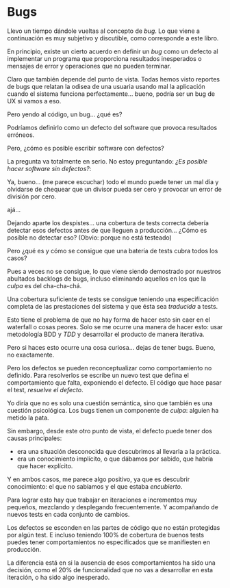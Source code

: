 # Bugs

Llevo un tiempo dándole vueltas al concepto de _bug_. Lo que viene a continuación es muy subjetivo y discutible, como corresponde a este libro.

En principio, existe un cierto acuerdo en definir un _bug_ como un defecto al implementar un programa que proporciona resultados inesperados o mensajes de error y operaciones que no pueden terminar.

Claro que también depende del punto de vista. Todas hemos visto reportes de bugs que relatan la odisea de una usuaria usando mal la aplicación cuando el sistema funciona perfectamente... bueno, podría ser un bug de UX si vamos a eso.

Pero yendo al código, un bug... ¿qué es?

Podríamos definirlo como un defecto del software que provoca resultados erróneos.

Pero, ¿cómo es posible escribir software con defectos?

La pregunta va totalmente en serio. No estoy preguntando: _¿Es posible hacer software sin defectos?_:

Ya, bueno... (me parece escuchar) todo el mundo puede tener un mal día y olvidarse de chequear que un divisor pueda ser cero y provocar un error de división por cero.

ajá...

Dejando aparte los despistes... una cobertura de tests correcta debería detectar esos defectos antes de que lleguen a producción... ¿Cómo es posible no detectar eso? (Obvio: porque no está testeado)

Pero ¿qué es y cómo se consigue que una batería de tests cubra todos los casos?

Pues a veces no se consigue, lo que viene siendo demostrado por nuestros abultados backlogs de bugs, incluso eliminando aquellos en los que la _culpa_ es del cha-cha-chá.

Una cobertura suficiente de tests se consigue teniendo una especificación completa de las prestaciones del sistema y que ésta sea _traducida_ a tests.

Esto tiene el problema de que no hay forma de hacer esto sin caer en el waterfall o cosas peores. Solo se me ocurre una manera de hacer esto: usar metodología BDD y _TDD_ y desarrollar el producto de manera iterativa.

Pero si haces esto ocurre una cosa curiosa... dejas de tener bugs. Bueno, no exactamente.

Pero los defectos se pueden reconceptualizar como comportamiento no definido. Para resolverlos se escribe un nuevo test que defina el comportamiento que falta, exponiendo el defecto. El código que hace pasar el test, _resuelve el defecto_.

Yo diría que no es solo una cuestión semántica, sino que también es una cuestión psicológica. Los bugs tienen un componente de _culpa_: alguien ha metido la pata.

Sin embargo, desde este otro punto de vista, el defecto puede tener dos causas principales:

* era una situación desconocida que descubrimos al llevarla a la práctica.
* era un conocimiento implícito, o que dábamos por sabido, que habría que hacer explícito.

Y en ambos casos, me parece algo positivo, ya que es descubrir conocimiento: el que no sabíamos y el que estaba _encubierto_.

Para lograr esto hay que trabajar en iteraciones e incrementos muy pequeños, mezclando y desplegando frecuentemente. Y acompañando de nuevos tests en cada conjunto de cambios.

Los defectos se esconden en las partes de código que no están protegidas por algún test. E incluso teniendo 100% de cobertura de buenos tests puedes tener comportamientos no especificados que se manifiesten en producción.

La diferencia está en si la ausencia de esos comportamientos ha sido una decisión, como el 20% de funcionalidad que no vas a desarrollar en esta iteración, o ha sido algo inesperado.